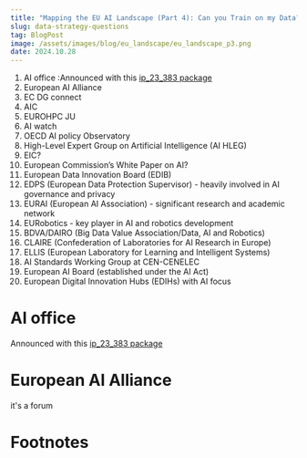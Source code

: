 ```yaml
---
title: "Mapping the EU AI Landscape (Part 4): Can you Train on my Data?"
slug: data-strategy-questions
tag: BlogPost
image: /assets/images/blog/eu_landscape/eu_landscape_p3.png
date: 2024.10.28
---
```


1. AI office :Announced with this [ip_23_383 package](https://ec.europa.eu/commission/presscorner/detail/en/ip_24_383)
2. European AI Alliance
3. EC DG connect
4. AIC
5. EUROHPC JU
6. AI watch 
7. OECD AI policy Observatory
8. High-Level Expert Group on Artificial Intelligence (AI HLEG)
9. EIC?
10. European Commission’s White Paper on AI?
11. European Data Innovation Board (EDIB)
12. EDPS (European Data Protection Supervisor) - heavily involved in AI governance and privacy
13. EURAI (European AI Association) - significant research and academic network
14. EURobotics - key player in AI and robotics development
15. BDVA/DAIRO (Big Data Value Association/Data, AI and Robotics)
16. CLAIRE (Confederation of Laboratories for AI Research in Europe)
17. ELLIS (European Laboratory for Learning and Intelligent Systems)
18. AI Standards Working Group at CEN-CENELEC
19. European AI Board (established under the AI Act)
20. European Digital Innovation Hubs (EDIHs) with AI focus




# AI office
Announced with this [ip_23_383 package](https://ec.europa.eu/commission/presscorner/detail/en/ip_24_383)


# European AI Alliance

it's a forum

# Footnotes